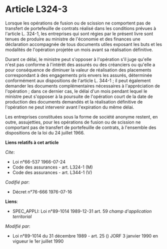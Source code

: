 # Article L324-3

Lorsque les opérations de fusion ou de scission ne comportent pas de transfert de portefeuille de contrats réalisé dans les
conditions prévues à l'article L. 324-1, les entreprises qui sont régies par le présent livre sont tenues de produire au
ministre de l'économie et des finances une déclaration accompagnée de tous documents utiles exposant les buts et les
modalités de l'opération projetée un mois avant sa réalisation définitive.

Durant ce délai, le ministre peut s'opposer à l'opération s'il juge qu'elle n'est pas conforme à l'intérêt des assurés ou des
créanciers ou qu'elle a pour conséquence de diminuer la valeur de réalisation des placements correspondant à des engagements
pris envers les assurés, déterminée conformément aux dispositions de l'article L. 344-1 ; il peut également demander les
documents complémentaires nécessaires à l'appréciation de l'opération ; dans ce dernier cas, le délai d'un mois pendant
lequel le ministre peut s'opposer à la poursuite de l'opération court de la date de production des documents demandés et la
réalisation définitive de l'opération ne peut intervenir avant l'expiration du même délai.

Les entreprises constituées sous la forme de société anonyme restent, en outre, assujetties, pour les opérations de fusion ou
de scission ne comportant pas de transfert de portefeuille de contrats, à l'ensemble des dispositions de la loi du 24 juillet
1966.

**Liens relatifs à cet article**

_Cite_:

  - Loi n°66-537 1966-07-24
  - Code des assurances - art. L324-1 (M)
  - Code des assurances - art. L344-1 (V)

_Codifié par_:

  - Décret n°76-666 1976-07-16

**Liens**:

  - SPEC_APPLI: Loi n°89-1014 1989-12-31 art. 59 *champ d'application territorial*

_Modifié par_:

  - Loi n°89-1014 du 31 décembre 1989 - art. 25 () JORF 3 janvier 1990 en vigueur le 1er juillet 1990
